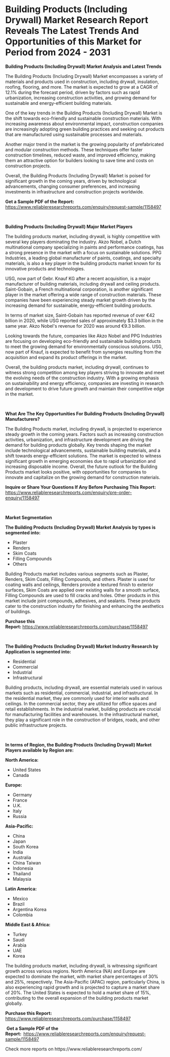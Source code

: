 <p><h1>Building Products (Including Drywall) Market Research Report Reveals The Latest Trends And Opportunities of this Market for Period from 2024 - 2031</h1></p><p><strong>Building Products (Including Drywall) Market Analysis and Latest Trends</strong></p>
<p><p>The Building Products (Including Drywall) Market encompasses a variety of materials and products used in construction, including drywall, insulation, roofing, flooring, and more. The market is expected to grow at a CAGR of 12.1% during the forecast period, driven by factors such as rapid urbanization, increasing construction activities, and growing demand for sustainable and energy-efficient building materials.</p><p>One of the key trends in the Building Products (Including Drywall) Market is the shift towards eco-friendly and sustainable construction materials. With increasing awareness about environmental impact, construction companies are increasingly adopting green building practices and seeking out products that are manufactured using sustainable processes and materials.</p><p>Another major trend in the market is the growing popularity of prefabricated and modular construction methods. These techniques offer faster construction timelines, reduced waste, and improved efficiency, making them an attractive option for builders looking to save time and costs on construction projects.</p><p>Overall, the Building Products (Including Drywall) Market is poised for significant growth in the coming years, driven by technological advancements, changing consumer preferences, and increasing investments in infrastructure and construction projects worldwide.</p></p>
<p><strong>Get a Sample PDF of the Report:&nbsp;</strong> <a href="https://www.reliableresearchreports.com/enquiry/request-sample/1158497">https://www.reliableresearchreports.com/enquiry/request-sample/1158497</a></p>
<p>&nbsp;</p>
<p><strong>Building Products (Including Drywall) Major Market Players</strong></p>
<p><p>The building products market, including drywall, is highly competitive with several key players dominating the industry. Akzo Nobel, a Dutch multinational company specializing in paints and performance coatings, has a strong presence in the market with a focus on sustainable solutions. PPG Industries, a leading global manufacturer of paints, coatings, and specialty materials, is also a key player in the building products market known for its innovative products and technologies.</p><p>USG, now part of Gebr. Knauf KG after a recent acquisition, is a major manufacturer of building materials, including drywall and ceiling products. Saint-Gobain, a French multinational corporation, is another significant player in the market offering a wide range of construction materials. These companies have been experiencing steady market growth driven by the increasing demand for sustainable, energy-efficient building products.</p><p>In terms of market size, Saint-Gobain has reported revenue of over €42 billion in 2020, while USG reported sales of approximately $3.3 billion in the same year. Akzo Nobel's revenue for 2020 was around €9.3 billion.</p><p>Looking towards the future, companies like Akzo Nobel and PPG Industries are focusing on developing eco-friendly and sustainable building products to meet the growing demand for environmentally conscious solutions. USG, now part of Knauf, is expected to benefit from synergies resulting from the acquisition and expand its product offerings in the market.</p><p>Overall, the building products market, including drywall, continues to witness strong competition among key players striving to innovate and meet the evolving needs of the construction industry. With a growing emphasis on sustainability and energy efficiency, companies are investing in research and development to drive future growth and maintain their competitive edge in the market.</p></p>
<p>&nbsp;</p>
<p><strong>What Are The Key Opportunities For Building Products (Including Drywall) Manufacturers?</strong></p>
<p><p>The Building Products market, including drywall, is projected to experience steady growth in the coming years. Factors such as increasing construction activities, urbanization, and infrastructure development are driving the demand for building products globally. Key trends shaping the market include technological advancements, sustainable building materials, and a shift towards energy-efficient solutions. The market is expected to witness significant growth in emerging economies due to rapid urbanization and increasing disposable income. Overall, the future outlook for the Building Products market looks positive, with opportunities for companies to innovate and capitalize on the growing demand for construction materials.</p></p>
<p><strong>Inquire or Share Your Questions If Any Before Purchasing This Report:</strong> <a href="https://www.reliableresearchreports.com/enquiry/pre-order-enquiry/1158497">https://www.reliableresearchreports.com/enquiry/pre-order-enquiry/1158497</a></p>
<p>&nbsp;</p>
<p><strong>Market Segmentation</strong></p>
<p><strong>The Building Products (Including Drywall) Market Analysis by types is segmented into:</strong></p>
<p><ul><li>Plaster</li><li>Renders</li><li>Skim Coats</li><li>Filling Compounds</li><li>Others</li></ul></p>
<p><p>Building Products market includes various segments such as Plaster, Renders, Skim Coats, Filling Compounds, and others. Plaster is used for coating walls and ceilings, Renders provide a textured finish to exterior surfaces, Skim Coats are applied over existing walls for a smooth surface, Filling Compounds are used to fill cracks and holes. Other products in this market include joint compounds, adhesives, and sealants. These products cater to the construction industry for finishing and enhancing the aesthetics of buildings.</p></p>
<p><strong>Purchase this Report:&nbsp;</strong><a href="https://www.reliableresearchreports.com/purchase/1158497">https://www.reliableresearchreports.com/purchase/1158497</a></p>
<p>&nbsp;</p>
<p><strong>The Building Products (Including Drywall) Market Industry Research by Application is segmented into:</strong></p>
<p><ul><li>Residential</li><li>Commercial</li><li>Industrial</li><li>Infrastructural</li></ul></p>
<p><p>Building products, including drywall, are essential materials used in various markets such as residential, commercial, industrial, and infrastructural. In the residential market, they are commonly used for interior walls and ceilings. In the commercial sector, they are utilized for office spaces and retail establishments. In the industrial market, building products are crucial for manufacturing facilities and warehouses. In the infrastructural market, they play a significant role in the construction of bridges, roads, and other public infrastructure projects.</p></p>
<p>&nbsp;</p>
<p><strong>In terms of Region, the Building Products (Including Drywall) Market Players available by Region are:</strong></p>
<p>
    <p> <strong> North America: </strong>
        <ul>
            <li>United States</li>
            <li>Canada</li>
        </ul>
        </p> 
    <p> <strong> Europe: </strong>
        <ul>
            <li>Germany</li>
            <li>France</li>
            <li>U.K.</li>
            <li>Italy</li>
            <li>Russia</li>
        </ul>
        </p> 
    <p> <strong> Asia-Pacific: </strong>
        <ul>
            <li>China</li>
            <li>Japan</li>
            <li>South Korea</li>
            <li>India</li>
            <li>Australia</li>
            <li>China Taiwan</li>
            <li>Indonesia</li>
            <li>Thailand</li>
            <li>Malaysia</li>
        </ul>
        </p> 
    <p> <strong> Latin America: </strong>
        <ul>
            <li>Mexico</li>
            <li>Brazil</li>
            <li>Argentina Korea</li>
            <li>Colombia</li>
        </ul>
        </p> 
    <p> <strong> Middle East & Africa: </strong>
        <ul>
            <li>Turkey</li>
            <li>Saudi</li>
            <li>Arabia</li>
            <li>UAE</li>
            <li>Korea</li>
        </ul>
    </p>
    </p>
<p><p>The building products market, including drywall, is witnessing significant growth across various regions. North America (NA) and Europe are expected to dominate the market, with market share percentages of 30% and 25%, respectively. The Asia-Pacific (APAC) region, particularly China, is also experiencing rapid growth and is projected to capture a market share of 20%. The United States is expected to hold a market share of 15%, contributing to the overall expansion of the building products market globally.</p></p>
<p><strong>Purchase this Report: </strong><a href="https://www.reliableresearchreports.com/purchase/1158497">https://www.reliableresearchreports.com/purchase/1158497</a></p>
<p>&nbsp;<strong>Get a Sample PDF of the Report:&nbsp;&nbsp;</strong><a href="https://www.reliableresearchreports.com/enquiry/request-sample/1158497">https://www.reliableresearchreports.com/enquiry/request-sample/1158497</a></p>
<p><strong></strong></p>
<p>Check more reports on https://www.reliableresearchreports.com/</p>